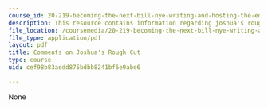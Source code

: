 ```yaml
---
course_id: 20-219-becoming-the-next-bill-nye-writing-and-hosting-the-educational-show-january-iap-2015
description: This resource contains information regarding joshua's rough cut.
file_location: /coursemedia/20-219-becoming-the-next-bill-nye-writing-and-hosting-the-educational-show-january-iap-2015/cef98b83aedd875bdbb8241bf6e9abe6_MIT20_219IAP15_Joshuacom.pdf
file_type: application/pdf
layout: pdf
title: Comments on Joshua's Rough Cut
type: course
uid: cef98b83aedd875bdbb8241bf6e9abe6

---
```

None